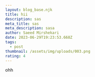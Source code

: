 ```yaml
---
layout: blog_base.njk
title: hii
description: sas
meta_title: sas
meta_description: sasa
author: Saeed Mirshekari
date: 2023-06-29T19:23:53.668Z
tags:
  - post
thumbnail: /assets/img/uploads/003.png
rating: 4
---
```

o﻿hh